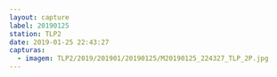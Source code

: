 ```yaml
---
layout: capture
label: 20190125
station: TLP2
date: 2019-01-25 22:43:27
capturas:
  - imagem: TLP2/2019/201901/20190125/M20190125_224327_TLP_2P.jpg
---
```

